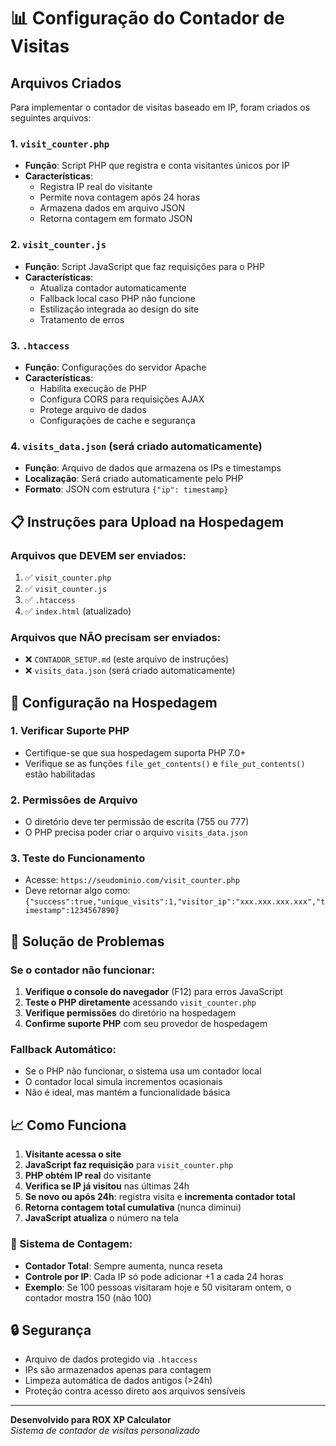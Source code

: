# 📊 Configuração do Contador de Visitas

## Arquivos Criados

Para implementar o contador de visitas baseado em IP, foram criados os seguintes arquivos:

### 1. `visit_counter.php`
- **Função**: Script PHP que registra e conta visitantes únicos por IP
- **Características**:
  - Registra IP real do visitante
  - Permite nova contagem após 24 horas
  - Armazena dados em arquivo JSON
  - Retorna contagem em formato JSON

### 2. `visit_counter.js`
- **Função**: Script JavaScript que faz requisições para o PHP
- **Características**:
  - Atualiza contador automaticamente
  - Fallback local caso PHP não funcione
  - Estilização integrada ao design do site
  - Tratamento de erros

### 3. `.htaccess`
- **Função**: Configurações do servidor Apache
- **Características**:
  - Habilita execução de PHP
  - Configura CORS para requisições AJAX
  - Protege arquivo de dados
  - Configurações de cache e segurança

### 4. `visits_data.json` (será criado automaticamente)
- **Função**: Arquivo de dados que armazena os IPs e timestamps
- **Localização**: Será criado automaticamente pelo PHP
- **Formato**: JSON com estrutura `{"ip": timestamp}`

## 📋 Instruções para Upload na Hospedagem

### Arquivos que DEVEM ser enviados:
1. ✅ `visit_counter.php`
2. ✅ `visit_counter.js`
3. ✅ `.htaccess`
4. ✅ `index.html` (atualizado)

### Arquivos que NÃO precisam ser enviados:
- ❌ `CONTADOR_SETUP.md` (este arquivo de instruções)
- ❌ `visits_data.json` (será criado automaticamente)

## 🔧 Configuração na Hospedagem

### 1. Verificar Suporte PHP
- Certifique-se que sua hospedagem suporta PHP 7.0+
- Verifique se as funções `file_get_contents()` e `file_put_contents()` estão habilitadas

### 2. Permissões de Arquivo
- O diretório deve ter permissão de escrita (755 ou 777)
- O PHP precisa poder criar o arquivo `visits_data.json`

### 3. Teste do Funcionamento
- Acesse: `https://seudominio.com/visit_counter.php`
- Deve retornar algo como: `{"success":true,"unique_visits":1,"visitor_ip":"xxx.xxx.xxx.xxx","timestamp":1234567890}`

## 🚨 Solução de Problemas

### Se o contador não funcionar:
1. **Verifique o console do navegador** (F12) para erros JavaScript
2. **Teste o PHP diretamente** acessando `visit_counter.php`
3. **Verifique permissões** do diretório na hospedagem
4. **Confirme suporte PHP** com seu provedor de hospedagem

### Fallback Automático:
- Se o PHP não funcionar, o sistema usa um contador local
- O contador local simula incrementos ocasionais
- Não é ideal, mas mantém a funcionalidade básica

## 📈 Como Funciona

1. **Visitante acessa o site**
2. **JavaScript faz requisição** para `visit_counter.php`
3. **PHP obtém IP real** do visitante
4. **Verifica se IP já visitou** nas últimas 24h
5. **Se novo ou após 24h**: registra visita e **incrementa contador total**
6. **Retorna contagem total cumulativa** (nunca diminui)
7. **JavaScript atualiza** o número na tela

### 🔢 Sistema de Contagem:
- **Contador Total**: Sempre aumenta, nunca reseta
- **Controle por IP**: Cada IP só pode adicionar +1 a cada 24 horas
- **Exemplo**: Se 100 pessoas visitaram hoje e 50 visitaram ontem, o contador mostra 150 (não 100)

## 🔒 Segurança

- Arquivo de dados protegido via `.htaccess`
- IPs são armazenados apenas para contagem
- Limpeza automática de dados antigos (>24h)
- Proteção contra acesso direto aos arquivos sensíveis

---

**Desenvolvido para ROX XP Calculator**  
*Sistema de contador de visitas personalizado*